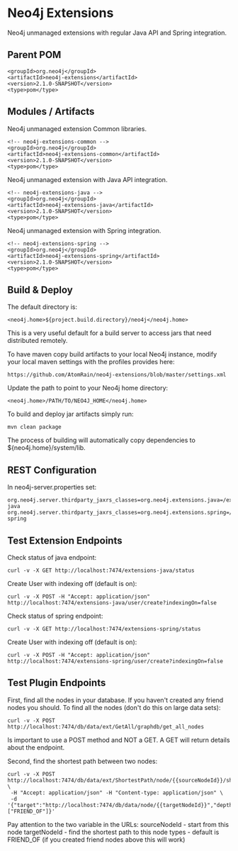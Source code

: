 Neo4j Extensions
================

Neo4j unmanaged extensions with regular Java API and Spring integration.

Parent POM
----------

	<groupId>org.neo4j</groupId>
	<artifactId>neo4j-extensions</artifactId>
	<version>2.1.0-SNAPSHOT</version>
	<type>pom</type>


Modules / Artifacts
-------------------

Neo4j unmanaged extension Common libraries.

	<!-- neo4j-extensions-common -->
	<groupId>org.neo4j</groupId>
	<artifactId>neo4j-extensions-common</artifactId>
	<version>2.1.0-SNAPSHOT</version>
	<type>pom</type>

Neo4j unmanaged extension with Java API integration.

	<!-- neo4j-extensions-java -->
	<groupId>org.neo4j</groupId>
	<artifactId>neo4j-extensions-java</artifactId>
	<version>2.1.0-SNAPSHOT</version>
	<type>pom</type>

Neo4j unmanaged extension with Spring integration.

	<!-- neo4j-extensions-spring -->
	<groupId>org.neo4j</groupId>
	<artifactId>neo4j-extensions-spring</artifactId>
	<version>2.1.0-SNAPSHOT</version>
	<type>pom</type>


Build & Deploy
--------------

The default directory is:

    <neo4j.home>${project.build.directory}/neo4j</neo4j.home>

This is a very useful default for a build server to access jars that need distributed remotely.


To have maven copy build artifacts to your local Neo4j instance, modify your local maven settings with the profiles provides here:

	https://github.com/AtomRain/neo4j-extensions/blob/master/settings.xml


Update the path to point to your Neo4j home directory:

	<neo4j.home>/PATH/TO/NEO4J_HOME</neo4j.home>


To build and deploy jar artifacts simply run:

	mvn clean package


The process of building will automatically copy dependencies to ${neo4j.home}/system/lib.


REST Configuration
------------------
In neo4j-server.properties set:

	org.neo4j.server.thirdparty_jaxrs_classes=org.neo4j.extensions.java=/extensions-java
	org.neo4j.server.thirdparty_jaxrs_classes=org.neo4j.extensions.spring=/extensions-spring


Test Extension Endpoints
------------------------

Check status of java endpoint:

	curl -v -X GET http://localhost:7474/extensions-java/status

Create User with indexing off (default is on):

	curl -v -X POST -H "Accept: application/json" http://localhost:7474/extensions-java/user/create?indexingOn=false


Check status of spring endpoint:

	curl -v -X GET http://localhost:7474/extensions-spring/status

Create User with indexing off (default is on):

	curl -v -X POST -H "Accept: application/json" http://localhost:7474/extensions-spring/user/create?indexingOn=false


Test Plugin Endpoints
---------------------

First, find all the nodes in your database. If you haven't created any friend nodes you should.
To find all the nodes (don't do this on large data sets):

    curl -v -X POST http://localhost:7474/db/data/ext/GetAll/graphdb/get_all_nodes

Is important to use a POST method and NOT a GET. A GET will return details about the endpoint.

Second, find the shortest path between two nodes:

    curl -v -X POST http://localhost:7474/db/data/ext/ShortestPath/node/{{sourceNodeId}}/shortestPath \
     -H "Accept: application/json" -H "Content-type: application/json" \
     -d '{"target":"http://localhost:7474/db/data/node/{{targetNodeId}}","depth":"1","types":["FRIEND_OF"]}'

Pay attention to the two variable in the URLs:
sourceNodeId - start from this node
targetNodeId - find the shortest path to this node
types - default is FRIEND_OF (if you created friend nodes above this will work)






